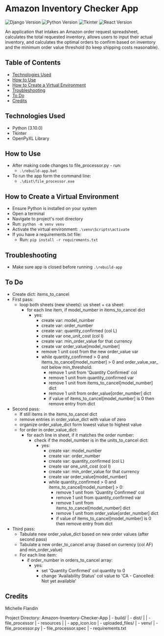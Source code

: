 # Amazon Inventory Checker App


![Django Version](https://img.shields.io/badge/Django-4.0.3-0c4a30.svg)
![Python Version](https://img.shields.io/badge/Python-3.10.4-ffdb4f.svg)
![Tkinter](https://img.shields.io/badge/Tkinter-3A77A8.svg)
![React Version](https://img.shields.io/badge/React-18.2.0-61dafb.svg)


An application that intakes an Amazon order request spreadsheet, calculates the total requested inventory, allows users to input their actual inventory, and calculates the optimal orders to confirm based on inventory and the minimum order value threshold (to keep shipping costs reasonable).


## Table of Contents
- [Technologies Used](#technologies-used)
- [How to Use](#how-to-use)
- [How to Create a Virtual Environment](#how-to-venv)
- [Troubleshooting](#troubleshooting)
- [To Do](#to-do)
- [Credits](#credits)


## Technologies Used<a name="technologies-used"></a>
- Python (3.10.0)
- Tkinter
- OpenPyXL Library


## How to Use<a name="how-to-use"></a>
- After making code changes to file_processor.py - run: 
  - `.\rebuild-app.bat`
- To run the app form the command line: 
  - `.\dist\file_processor.exe`


## How to Create a Virtual Environment<a name="how-to-venv"></a>
- Ensure Python is installed on your system
- Open a terminal
- Navigate to project's root directory
- Run: `python -m venv venv`
- Activate the virtual environment: `.\venv\Scripts\activate`
- If you have a requirements.txt file:
  - Run: `pip install -r requirements.txt`


## Troubleshooting<a name="troubleshooting"></a>
- Make sure app is closed before running `.\rebuild-app`


## To Do<a name="to-do"></a>
- Create dict: items_to_cancel
- First pass: 
  - loop both sheets (new sheets): us sheet + ca sheet:
    - for each line item, if model_number in items_to_cancel dict
      - yes: 
        - create var: model_number
        - create var: order_number
        - create var: quantity_confirmed (col L)
        - create var one_unit_cost (col I)
        - create var: min_order_value for that currency
        - create var order_value[model_number]
        - remove 1 unit cost from the new order_value var
        - while quantity_confirmed > 0 and items_to_cancel[model_number] > 0 and order_value_var_ not below min_threshold:
            - remove 1 unit from 'Quantity Confirmed' col
            - remove 1 unit from quantity_confirmed var
            - remove 1 unit from items_to_cancel[model_number] dict
            - remove 1 unit from order_value[order_number] dict
            - if value of items_to_cancel[model_number] is 0 then remove entry from dict
- Second pass:
  - If still items in the items_to_cancel dict
  - remove entries in order_value_dict with value of zero 
  - organize order_value_dict form lowest value to highest value
  - for order in order_value_dict:
    - for each line in sheet, if it matches the order number:
      - check if the model_number is in the units_to_cancel dict:
        - yes: 
          - create var: model_number
          - create var: order_number
          - create var: quantity_confirmed (col L)
          - create var one_unit_cost (col I)
          - create var: min_order_value for that currency
          - create var order_value[model_number]
          - while quantity_confirmed > 0 and items_to_cancel[model_number] > 0: 
            - remove 1 unit from 'Quantity Confirmed' col
            - remove 1 unit from quantity_confirmed var
            - remove 1 unit from items_to_cancel[model_number] dict
            - remove 1 unit from order_value[order_number] dict
            - if value of items_to_cancel[model_number] is 0 then remove entry from dict
- Third pass: 
  - Tabulate new order_value_dict based on new order values (after second pass)
  - Tabulate a new order_to_cancel array (based on currency (col AF) and min_order_value)
  - For each line item: 
    - if order_number in orders_to_cancel array:
      - yes:
        - set 'Quantity Confirmed' col quantity to 0
        - change 'Availability Status' col value to 'CA - Cancelled: Not yet available'


## Credits<a name="credits"></a>
Michelle Flandin



Project Directory:
Amazon-Inventory-Checker-App
| - build/
| - dist/
| | - file_processor
| - resources
| | - app_icon.ico
| - uploaded_files/
| - venv/
| - file_processor.py
| - file_processor.spec
| - requirements.txt